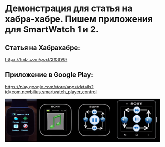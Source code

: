# Демонстрация для статья на хабра-хабре. Пишем приложения для SmartWatch 1 и 2.

## Статья на Хабрахабре:
https://habr.com/post/210898/

## Приложение в Google Play:
https://play.google.com/store/apps/details?id=com.newbilius.smartwatch_player_control

![Скриншот](readme_pics/pic1.png)
